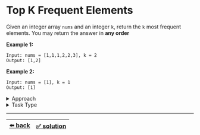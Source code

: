 # Top K Frequent Elements

Given an integer array `nums` and an integer `k`, return the `k` most frequent elements. You may return the answer in __any order__

__Example 1:__

```
Input: nums = [1,1,1,2,2,3], k = 2
Output: [1,2]
```

__Example 2:__

```
Input: nums = [1], k = 1
Output: [1]
```

<details>

<summary>Approach</summary>

- `Create one or more HashMaps and iterate the HashMap (the HashMaps) in some way`

</details>

<details>

<summary>Task Type</summary>

It is a "One Pointer One Array and HashMap" Task Type. In order to solve it you need to create HashMap and iterate this HashMap in some way similarly to [this task](../partition-labels/task.md) except here we need to _sort_ this HashMap we get

Just don't be fooled by the mention of "any order" in the task description into thinking it is a Task Type for Backtracking

</details>

---

| [:arrow_left: back](../task-type.md) | [:white_check_mark: solution](./solution.js) |
| :---: | :---: |
